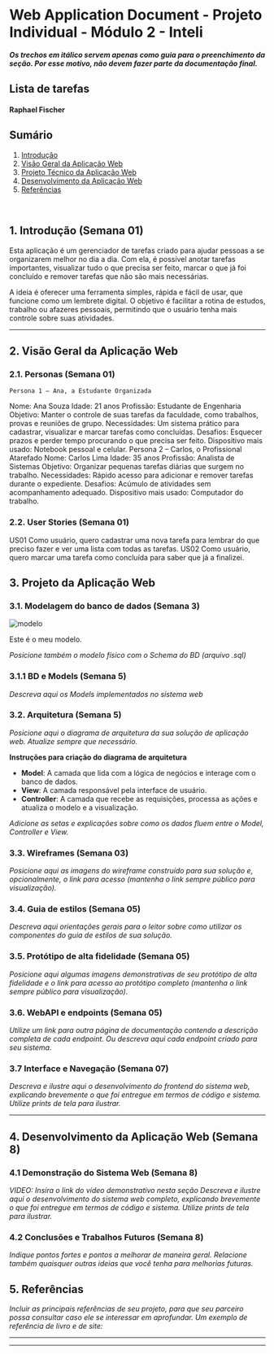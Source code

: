 # Web Application Document - Projeto Individual - Módulo 2 - Inteli

**_Os trechos em itálico servem apenas como guia para o preenchimento da seção. Por esse motivo, não devem fazer parte da documentação final._**

## Lista de tarefas 

#### Raphael Fischer

## Sumário

1. [Introdução](#c1)  
2. [Visão Geral da Aplicação Web](#c2)  
3. [Projeto Técnico da Aplicação Web](#c3)  
4. [Desenvolvimento da Aplicação Web](#c4)  
5. [Referências](#c5)  

<br>

## <a name="c1"></a>1. Introdução (Semana 01)

Esta aplicação é um gerenciador de tarefas criado para ajudar pessoas a se organizarem melhor no dia a dia. Com ela, é possível anotar tarefas importantes, visualizar tudo o que precisa ser feito, marcar o que já foi concluído e remover tarefas que não são mais necessárias.

A ideia é oferecer uma ferramenta simples, rápida e fácil de usar, que funcione como um lembrete digital. O objetivo é facilitar a rotina de estudos, trabalho ou afazeres pessoais, permitindo que o usuário tenha mais controle sobre suas atividades.

---

## <a name="c2"></a>2. Visão Geral da Aplicação Web

### 2.1. Personas (Semana 01)

    Persona 1 – Ana, a Estudante Organizada
Nome: Ana Souza
Idade: 21 anos
Profissão: Estudante de Engenharia
Objetivo: Manter o controle de suas tarefas da faculdade, como trabalhos, provas e reuniões de grupo.
Necessidades: Um sistema prático para cadastrar, visualizar e marcar tarefas como concluídas.
Desafios: Esquecer prazos e perder tempo procurando o que precisa ser feito.
Dispositivo mais usado: Notebook pessoal e celular.
    Persona 2 – Carlos, o Profissional Atarefado
Nome: Carlos Lima
Idade: 35 anos
Profissão: Analista de Sistemas
Objetivo: Organizar pequenas tarefas diárias que surgem no trabalho.
Necessidades: Rápido acesso para adicionar e remover tarefas durante o expediente.
Desafios: Acúmulo de atividades sem acompanhamento adequado.
Dispositivo mais usado: Computador do trabalho.


### 2.2. User Stories (Semana 01)

US01	Como usuário, quero cadastrar uma nova tarefa para lembrar do que preciso fazer e ver uma lista com todas as tarefas.
US02	Como usuário, quero marcar uma tarefa como concluída para saber que já a finalizei.

## <a name="c3"></a>3. Projeto da Aplicação Web

### 3.1. Modelagem do banco de dados  (Semana 3)

![modelo](https://res.cloudinary.com/dpks4ergy/image/upload/v1746807720/Captura_de_Tela_2025-05-09_%C3%A0s_13.20.56_qzexwj.png)

Este é o meu modelo.

*Posicione também o modelo físico com o Schema do BD (arquivo .sql)*

### 3.1.1 BD e Models (Semana 5)
*Descreva aqui os Models implementados no sistema web*

### 3.2. Arquitetura (Semana 5)

*Posicione aqui o diagrama de arquitetura da sua solução de aplicação web. Atualize sempre que necessário.*

**Instruções para criação do diagrama de arquitetura**  
- **Model**: A camada que lida com a lógica de negócios e interage com o banco de dados.
- **View**: A camada responsável pela interface de usuário.
- **Controller**: A camada que recebe as requisições, processa as ações e atualiza o modelo e a visualização.
  
*Adicione as setas e explicações sobre como os dados fluem entre o Model, Controller e View.*

### 3.3. Wireframes (Semana 03)

*Posicione aqui as imagens do wireframe construído para sua solução e, opcionalmente, o link para acesso (mantenha o link sempre público para visualização).*

### 3.4. Guia de estilos (Semana 05)

*Descreva aqui orientações gerais para o leitor sobre como utilizar os componentes do guia de estilos de sua solução.*


### 3.5. Protótipo de alta fidelidade (Semana 05)

*Posicione aqui algumas imagens demonstrativas de seu protótipo de alta fidelidade e o link para acesso ao protótipo completo (mantenha o link sempre público para visualização).*

### 3.6. WebAPI e endpoints (Semana 05)

*Utilize um link para outra página de documentação contendo a descrição completa de cada endpoint. Ou descreva aqui cada endpoint criado para seu sistema.*  

### 3.7 Interface e Navegação (Semana 07)

*Descreva e ilustre aqui o desenvolvimento do frontend do sistema web, explicando brevemente o que foi entregue em termos de código e sistema. Utilize prints de tela para ilustrar.*

---

## <a name="c4"></a>4. Desenvolvimento da Aplicação Web (Semana 8)

### 4.1 Demonstração do Sistema Web (Semana 8)

*VIDEO: Insira o link do vídeo demonstrativo nesta seção*
*Descreva e ilustre aqui o desenvolvimento do sistema web completo, explicando brevemente o que foi entregue em termos de código e sistema. Utilize prints de tela para ilustrar.*

### 4.2 Conclusões e Trabalhos Futuros (Semana 8)

*Indique pontos fortes e pontos a melhorar de maneira geral.*
*Relacione também quaisquer outras ideias que você tenha para melhorias futuras.*



## <a name="c5"></a>5. Referências

_Incluir as principais referências de seu projeto, para que seu parceiro possa consultar caso ele se interessar em aprofundar. Um exemplo de referência de livro e de site:_<br>

---
---